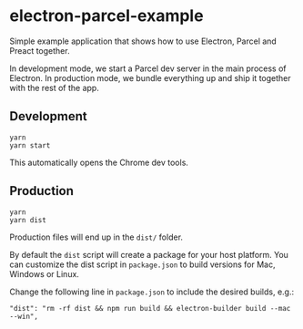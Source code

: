 # electron-parcel-example

Simple example application that shows how to use Electron, Parcel and Preact together.

In development mode, we start a Parcel dev server in the main process of Electron.
In production mode, we bundle everything up and ship it together with the rest of the app.

## Development

```
yarn
yarn start
```

This automatically opens the Chrome dev tools.

## Production

```
yarn
yarn dist
```

Production files will end up in the `dist/` folder.

By default the `dist` script will create a package for your host platform. You can customize the dist script in `package.json` to build versions for Mac, Windows or Linux.

Change the following line in `package.json` to include the desired builds, e.g.:

```
"dist": "rm -rf dist && npm run build && electron-builder build --mac --win",
```
